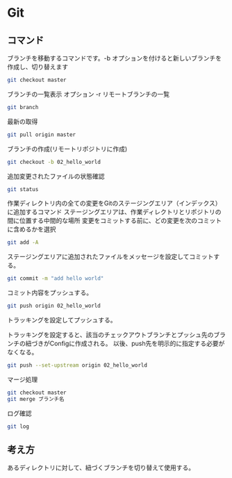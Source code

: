 # Git

## コマンド

ブランチを移動するコマンドです。-b オプションを付けると新しいブランチを作成し、切り替えます

```bash
git checkout master
```

ブランチの一覧表示
オプション
-r リモートブランチの一覧

```bash
git branch
```

最新の取得

```bash
git pull origin master
```

ブランチの作成(リモートリポジトリに作成)

```bash
git checkout -b 02_hello_world
```

追加変更されたファイルの状態確認

```bash
git status
```

作業ディレクトリ内の全ての変更をGitのステージングエリア（インデックス）に追加するコマンド
ステージングエリアは、作業ディレクトリとリポジトリの間に位置する中間的な場所
変更をコミットする前に、どの変更を次のコミットに含めるかを選択

```bash
git add -A
```

ステージングエリアに追加されたファイルをメッセージを設定してコミットする。

```bash
git commit -m "add hello world" 
```

コミット内容をプッシュする。

```bash
git push origin 02_hello_world
```

トラッキングを設定してプッシュする。

トラッキングを設定すると、該当のチェックアウトブランチとプッシュ先のブランチの紐づきがConfigに作成される。
以後、push先を明示的に指定する必要がなくなる。

```bash
git push --set-upstream origin 02_hello_world
```

マージ処理

```bash
git checkout master
git merge ブランチ名
```

ログ確認

```bash
git log
```

## 考え方

あるディレクトリに対して、紐づくブランチを切り替えて使用する。

